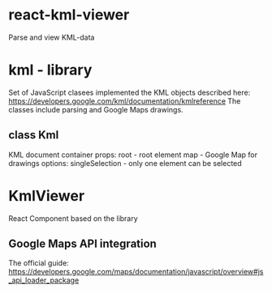 # react-kml-viewer
Parse and view KML-data

# kml - library
Set of JavaScript clasees implemented the KML objects described here: https://developers.google.com/kml/documentation/kmlreference
The classes include parsing and Google Maps drawings.
## class Kml
KML document container
props:
    root - root element 
    map - Google Map for drawings
    options:
        singleSelection - only one element can be selected



# KmlViewer 
React Component based on the library

## Google Maps API integration
The official guide: https://developers.google.com/maps/documentation/javascript/overview#js_api_loader_package

